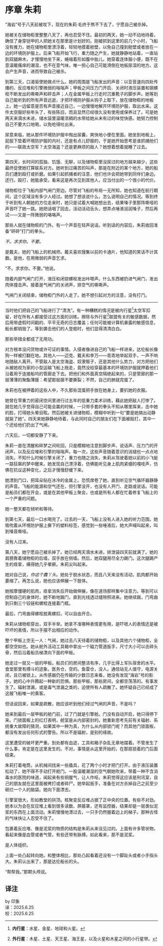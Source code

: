 # 序章 朱莉
   
“海岩”号于八天前被攻下，现在的朱莉·毛终于熬不下去了，宁愿自己被杀掉。   
   
她被关在储物柜里整整八天了，再也忍受不住。最初的两天，她一动不动地待着，确信了身穿铠甲的人把她关在那里是计划好的。刚被抓到这里的前几个小时，飞船没有推力，她在储物柜里漂浮着，轻轻地摸着舱壁，以免自己撞到舱壁或者放在一边的环境防护服上。后来飞船开始飞行，重力随之产生，她就静静地站着，一直站到双腿麻木，才慢慢地坐下来，蜷缩着形如腹中胎儿。她穿着连体服小便，既不在意温暖瘙痒的潮湿，也不在意气味，唯一担心自己可能滑倒在地板尿湿的地方。这会产生声音，进而导致自己被杀。   
   
到第三天，口渴驱使她做点什么。她的周围是飞船发出的声音：以亚音速向四处传播的、反应堆和引擎微弱的嗡嗡声；甲板之间压力门开启、关闭时液压装置和钢螺栓不断发出的嘶嘶声和砰击声；人在金属甲板上行走时沉重靴子的脚步声。她等到自己能听到的所有声音远逝，才把环境防护服从钩子上取下，放在储物柜的地板上。她一边留意是否有声音接近自己，一边慢慢地解开环境防护服，取出水来。这件太空服好些年头了，有些陈旧，而且显然已经很久没有使用或保养过了。可是她两天来滴水未进，储水袋里温暖浓稠的水带给她从未有过的味觉快感。她努力控制自己不要大口地喝，以免呛得吐出来。   
   
尿意来临，她从那件环境防护服中掏出尿囊，爽快地小便在里面。她坐到地板上，屁股下垫着环境防护服的内衬，还是有点儿舒服的，于是她开始思考是谁抓捕他们的——联政太空军？太空海盗？还是更麻烦的敌人？她想着想着就睡了过去。   

------

第四天，长时间的孤独、饥饿、无聊，以及储物柜里没尿过的地方越来越少，这些最终促使她打算联系对方。她听到过痛苦的叫声，那是在附近的某个地方，她的船员们遭到殴打或折磨。如果引起抓捕者的注意，他们也许会把她带到同伴们身边。还行。殴打，她能承受。看来这是再次见到其他人，应当付出的一个很小的代价。   
   
储物柜位于飞船内部气闸门旁边。尽管对飞船的布局一无所知，她也知道在航行期间，这个区域没有多少人经过。她想了想该说什么，怎么说明自己的情况。等到终于听到有人朝她的方位走来时，她只是试着大喊她想出去，结果嗓子里那阵嘶哑的声音吓了她一跳。她把话咽了回去，活动活动舌头，想弄点唾液润润嗓子，然后再试——又是一阵微弱的咯咯声。   
   
那些人就在储物柜的门外。有一个声音在轻声说话。听到话的内容后，朱莉收回准备“砰砰”打门的拳头。   
   
<em>不。求求你。不要。</em>   
   
是戴夫，她的飞船上的机械师。戴夫喜欢搜集以前的卡通片，他知道的笑话不计其数。是他，在用微弱的声音乞求。   
   
“不。求求你。不要。”他说。   
   
随着内部气闸门打开，液压和闭锁螺栓发出咔嗒声。什么东西被扔进气闸门，发出肉体撞击声。接着是气闸门的关闭声，排空气的嘶嘶声。   
   
气闸门关闭结束，储物柜门外的人走了。她不想引起对方的注意，没有打门。   

------

当时他们把自己的飞船进行了“清洗”。有一种糟糕的情况是被内行星[^1]太空军扣留，好在所有人都接受过这方面的训练。擦除与外行星[^2]联盟有关的敏感数据，然后用带虚假时间戳的、平平无奇的日志覆盖；任何可能被计算机暴露的敏感信息，船长都销毁了。等到袭击他们的人登舰时，他们显得清清白白。   
   
那些举措全都成了无用功。   
   
对方根本没问货物或许可证的事情。入侵者像进自己的飞船一样进来，达伦船长像狗一样被打翻在地。其他人——迈克、戴夫和李万——乖乖地举起双手，一声不响地随敌人离开。不管敌人是太空海盗、奴隶贩子，还是其他什么势力，对方把他们从被她视为家的小型运输飞船上拖走，竟然没给穿最基本的环境防护服就押着他们沿着用于连接船坞的管廊走下去。把他们和外面真空隔绝起来的，只是管廊的那一层薄薄的聚酯薄膜：希望那层膜不要撕裂；不然，自己的肺就完蛋了。   
   
朱莉也在被押着的这些人中，不久那些混蛋把手放在她身上，要扒她的衣服。   
   
她曾在零重力的密闭空间里进行过五年的低重力柔术训练，藉此她把敌人打惨了。就在她几乎觉得自己可能会赢的时候，一只带手套的拳头不知从哪里挥来，击中她的脸，打得她头晕目眩。然后她被关进储物柜，模糊中听到一句“要是她搞出动静就毙了她”。四天来她静静地待着，与此同时自己的朋友们在下面被殴打，其中一个还给他们扔出了气闸。   
   
六天后，一切都安静了下来。   
   
朱莉一直在清醒和碎梦之间轮回，只是模糊地注意到脚步声、说话声、压力门的开闭声，以及反应堆和引擎的嗡嗡声。每一次，这些声音随着意识的消褪也一点点地消失。不知什么时候引擎关闭了，重力也随之消失，朱莉从驾驶着她以前的小飞艇一路狂飙的梦中醒来。她发现自己漂浮着，仿佛能听见身上肌肉紧绷的嘎吱声，仿佛在抗议这种变化，之后才慢慢舒缓下来。   
   
她漂到门口，把耳朵贴在冰冷的金属上。恐慌席卷了她，直到听见空气循环器静静的声音。飞船的能源和空气还在，但引擎没开，也没有人开门、走路或说话。可能是船员们都在开会，或是在其他甲板上聚会，也或是所有人都在忙着修复飞船上的一个严重的问题。   
   
她一整天都在倾听和等待。   
   
到第七天，最后一口水喝完了。过去的一天，飞船上没有人进入她的听力范围。她吸吮着从环境防护服上撕下的塑料标签，感觉到一些唾液后，她大声喊叫起来，叫到嗓音嘶哑。   
   
没有人过来。   
   
第八天，她宁愿自己被杀掉了。她已经两天滴水未进，排泄袋四天前就满了。她的肩膀靠着储物柜的后墙，双手放在侧墙。然后，她双腿用尽全力踢门。这次腿踢产生的痉挛，痛得她几乎晕厥。朱莉尖叫起来。   
   
她对自己说，<em>你这个蠢丫头</em>。她处于脱水状态，而且八天来没有活动，肌肉都开始萎缩了。再怎么说，她也应该伸展一下肢体。   
   
她按摩僵硬的肌肉，痉挛消失后开始做伸展，像在道场那样集中注意力。等到可以控制自己的身体时，她不断地踹门，直到光线透过缝隙照进来。她继续踹，门弯曲到只剩三个铰链和螺栓连接着门框。   
   
最后，门弯曲得螺栓脱离螺扣，可以自由开合。   
   
朱莉从储物柜穿出，双手半举。她拿不准哪种表情更有用，是吓唬人的表情还是被吓坏的表情，所以手摆不出相应的动作。   
   
整个甲板上空无一人：气闸，她过去八天待着的储物柜，以及其他六个储物柜，全都空空如也。她从舱外活动工具箱中拿出一个磁力管道扳手，尺寸大小可以击碎头骨，然后沿着船员梯漂向下面的甲板。   
   
她走过一层又一层的甲板。船员们的房间整洁有序，几乎比得上军队宿舍的水平。食堂那里有搏斗的迹象。医务仓，空的。鱼雷仓，没人。通信站无人值守，电源关闭，且已被锁上。从传感器仍在传输的少数日志来看，她没有发现“海岩”号的影子。她的心中升腾起一种新的恐惧。那些甲板，那些房间，全都空荡荡的。有事发生了。辐射泄漏，或是毒气泄漏之类的，迫使所有人疏散了。她怀疑自己已经成了这艘飞船唯一的乘客。   
   
但话说回来，如果是疏散，她应该听到他们经过气闸的声音，不是吗？   
   
她来到最后一层甲板的舱门前，过了门就是引擎舱。门没有自动开启，她只得停下来。门锁面板上的红灯表明，舱室是从内部密封的。她重新思考先前有关辐射、系统重大故障的猜测，如果其中一种为真，为什么从内部锁门呢？而其他门锁面板，都没有发出任何形式的警告。所以不是辐射，是别的缘故。   
   
这里遭受的破坏更严重。到处都有血迹，工具和箱子杂乱无章地摆着。不管发生了什么事，肯定是在这里发生的。不对，事情是从这里开始的，在那扇锁着的门后面结束。   
   
朱莉打着电筒，从机械间找来一些撬具，花了两个小时才把门打开。由于液压装置松动了，她不得不手动打开舱门。一股温暖潮湿的空气朝她吹来，带着一种不含消毒水的医院的味道，闻起来有些铜腥气，让人作呕。朱莉觉得这应该是刑讯室，自己的朋友就在这里面被拷打或者碎尸。她举起扳手，准备在对方杀掉自己之前至少砸烂一个人的脑袋。她向下面漂去。   
   
引擎室很大，形如教堂的拱顶。核聚变反应堆占据了正中央的位置。有些不对劲。她本以为会在反应堆上看到很多读数、屏蔽罩，还有监控器，结果却是一层类似泥浆的东西在上面流动。朱莉慢慢地漂过去，一只手仍然握着边上的梯子。那种古怪的气味快让人忍受不住了。   
   
包裹着反应堆、像是泥浆的物质的结构是朱莉从来没见过的。上面有许多管状物，看起来像是血管或者气管，有些还带有脉搏。如此看来，那不是泥浆。   
   
是人体组织。   
   
上面一处凸起转向她。和整体相比，那处凸起看着还没有一个脚趾头或者小手指头大。朱莉认出来了，那是达伦船长的头。   
   
“帮帮我。”那颗头颅说。   
   
## 译注 
   
[^1]: **内行星**：水星、金星、地球和火星。   
[^2]: **外行星**：木星、土星、天王星、海王星，以及火星和木星之间的小行星带。   
   
by 印象   
译：2025.6.25   
校：2025.6.25